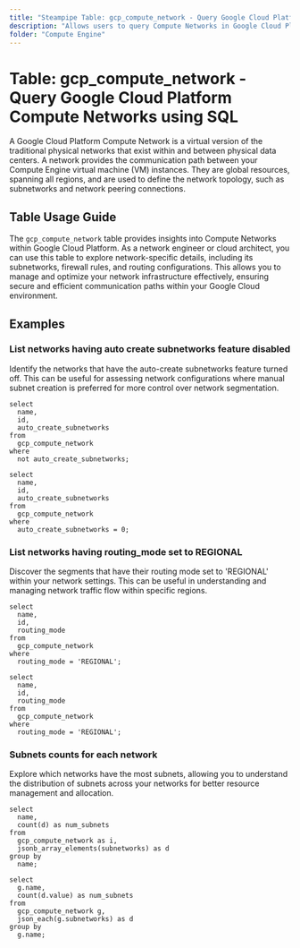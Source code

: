```yaml
---
title: "Steampipe Table: gcp_compute_network - Query Google Cloud Platform Compute Networks using SQL"
description: "Allows users to query Compute Networks in Google Cloud Platform, specifically providing insights into network configurations, including subnetworks, firewall rules, and routing information."
folder: "Compute Engine"
---
```


# Table: gcp_compute_network - Query Google Cloud Platform Compute Networks using SQL

A Google Cloud Platform Compute Network is a virtual version of the traditional physical networks that exist within and between physical data centers. A network provides the communication path between your Compute Engine virtual machine (VM) instances. They are global resources, spanning all regions, and are used to define the network topology, such as subnetworks and network peering connections.

## Table Usage Guide

The `gcp_compute_network` table provides insights into Compute Networks within Google Cloud Platform. As a network engineer or cloud architect, you can use this table to explore network-specific details, including its subnetworks, firewall rules, and routing configurations. This allows you to manage and optimize your network infrastructure effectively, ensuring secure and efficient communication paths within your Google Cloud environment.

## Examples

### List networks having auto create subnetworks feature disabled
Identify the networks that have the auto-create subnetworks feature turned off. This can be useful for assessing network configurations where manual subnet creation is preferred for more control over network segmentation.

```sql+postgres
select
  name,
  id,
  auto_create_subnetworks
from
  gcp_compute_network
where
  not auto_create_subnetworks;
```

```sql+sqlite
select
  name,
  id,
  auto_create_subnetworks
from
  gcp_compute_network
where
  auto_create_subnetworks = 0;
```

### List networks having routing_mode set to REGIONAL
Discover the segments that have their routing mode set to 'REGIONAL' within your network settings. This can be useful in understanding and managing network traffic flow within specific regions.

```sql+postgres
select
  name,
  id,
  routing_mode
from
  gcp_compute_network
where
  routing_mode = 'REGIONAL';
```

```sql+sqlite
select
  name,
  id,
  routing_mode
from
  gcp_compute_network
where
  routing_mode = 'REGIONAL';
```

### Subnets counts for each network
Explore which networks have the most subnets, allowing you to understand the distribution of subnets across your networks for better resource management and allocation.

```sql+postgres
select
  name,
  count(d) as num_subnets
from
  gcp_compute_network as i,
  jsonb_array_elements(subnetworks) as d
group by
  name;
```

```sql+sqlite
select
  g.name,
  count(d.value) as num_subnets
from
  gcp_compute_network g,
  json_each(g.subnetworks) as d
group by
  g.name;
```